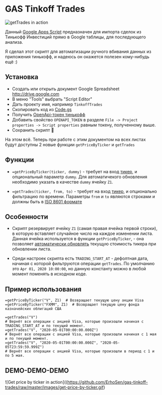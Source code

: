 # GAS Tinkoff Trades

![getTrades in action](https://github.com/ErhoSen/gas-tinkoff-trades/raw/master/images/get-trades-in-action.gif "getTrades in Action")

Данный [Google Apps Script](https://developers.google.com/apps-script) предназначен для импорта сделок из Тинькофф Инвестиций прямо в Google таблицы, для последующего анализа. 

Я сделал этот скрипт для автоматизации ручного вбивания данных из приложения тинькофф, и надеюсь он окажется полезен кому-нибудь ещё :)

## Установка

* Создать или открыть документ Google Spreadsheet http://drive.google.com
* В меню "Tools" выбрать "Script Editor"
* Дать проекту имя, например `TinkoffTrades`
* Скопировать код из [Code.gs](https://raw.githubusercontent.com/ErhoSen/gas-tinkoff-trades/master/Code.gs)
* Получить [OpenApi-токен тинькофф](https://tinkoffcreditsystems.github.io/invest-openapi/auth/)
* Добавить свойство `OPENAPI_TOKEN` в разделе `File -> Project properties -> Script properties` равным токену, полученному выше. 
* Сохранить скрипт 💾

На этом всё. Теперь при работе с этим документом на всех листах будут доступны 2 новые функции `getPriceByTicker` и `getTrades`

## Функции

* `=getPriceByTicker(ticker, dummy)` - требует на вход [тикер](https://ru.wikipedia.org/wiki/%D0%A2%D0%B8%D0%BA%D0%B5%D1%80), и опциональный параметр `dummy`. Для автоматичекого обновления необходимо указать в качестве `dummy` ячейку `Z1`. 

* `=getTrades(ticker, from, to)` - требует на вход [тикер](https://ru.wikipedia.org/wiki/%D0%A2%D0%B8%D0%BA%D0%B5%D1%80), и опционально фильтрацию по времени. Параметры `from` и `to` являются строками и должны быть в [ISO 8601 формате](https://ru.wikipedia.org/wiki/ISO_8601)

## Особенности

* Скрипт резервирует ячейку `Z1` (самая правая ячейка первой строки), в которую вставляет случайное число на каждое изменении листа. Данная ячейка используется в функции `getPriceByTicker`, - она позволяет [автоматически обновлять](https://stackoverflow.com/a/27656313) текущую стоимость тикера при обновлении листа.

* Среди настроек скрипта есть `TRADING_START_AT` - дефолтная дата, начиная с которой фильтруются операции `getTrades`. По умолчанию это `Apr 01, 2020 10:00:00`, но данную константу можно в любой момент поменять в исходном коде.

## Пример использования 

```
=getPriceByTicker("V", Z1)  # Возвращает текущую цену акции Visa
=getPriceByTicker("FXMM", Z1)  # Возвращает текущую цену фонда казначейских облигаций США

=getTrades("V") 
# Вернёт все операции с акцией Visa, которые произошли начиная с TRADING_START_AT и по текущий момент.
=getTrades("V", "2020-05-01T00:00:00.000Z") 
# Вернёт все операции с акцией Visa, которые произошли начиная с 1 мая и по текущий момент.
=getTrades("V", "2020-05-01T00:00:00.000Z", "2020-05-05T23:59:59.999Z") 
# Вернёт все операции с акцией Visa, которые произошли в период с 1 и по 5 мая.
```

## DEMO-DEMO-DEMO

![Get price by ticker in action]((https://github.com/ErhoSen/gas-tinkoff-trades/raw/master/images/get-price-by-ticker.gif)
